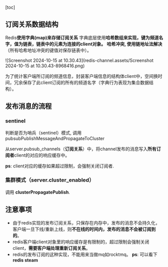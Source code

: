[toc]



## 订阅关系数据结构

Redis**使用字典(map)来存储订阅关系**
字典底层使用**哈希数组来实现，键为频道名字，值为链表，链表中的元素为连接的client对象。**
**哈希冲突, 使用链地址法解决**（所有哈希地址冲突的键值对保存链表中）。

![Screenshot 2024-10-15 at 10.30.43](redis-channel.assets/Screenshot 2024-10-15 at 10.30.43-8968416.png)

为了统计客户端所订阅的频道信息，封装客户端信息的结构体client中，空间换时间，冗余保存了此client订阅的所有的频道名字（字典行为表现为集合数据结构）。

## 发布消息的流程

### sentinel

判断是否为哨兵（sentinel）模式, 调用pubsubPublishMessageAndPropagateToCluster

从server.pubsub_channels（**订阅关系**）中，将channel发布的消息写入**所有订阅者**client的对应的响应缓存中。

**ps**: client对应的缓存如果超过限制，会强制关闭订阅者.

### 集群模式（server.cluster_enabled）

调用 **clusterPropagatePublish**.

## 注意事项

- 由于redis实现的发布订阅关系，只保存在内存中，发布的消息不会持久化，客户端一旦下线/重新上线，则**不在线的时间内，发布的消息不会被订阅到的**。
- redis客户端client对象里的响应缓存是有限制的，超过限制会强制关闭client，**需要客户端处理重新订阅关系**。
- redis的发布订阅的这种实现，不能用来当做mq如rocktmq。 **ps**: 可以看下 **redis steam**

